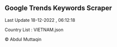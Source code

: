 

## Google Trends Keywords Scraper 
 
Last Update 18-12-2022 , 06:12:18

Country List :
VIETNAM.json



© Abdul Muttaqin 
